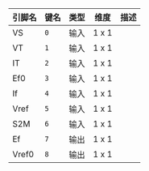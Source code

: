 <!--
DO NOT EDIT THIS FILE DIRECTLY.
This file is generated by tools/comp-docs.js.
All changes will be overwritten by regeneration.
-->

<slot class="model-pins">

| 引脚名 | 键名 | 类型 | 维度 | 描述 |
|:------ |:---- |:----:|:----:|:---- |
| VS | `0` | 输入 | 1 x 1 |  |
| VT | `1` | 输入 | 1 x 1 |  |
| IT | `2` | 输入 | 1 x 1 |  |
| Ef0 | `3` | 输入 | 1 x 1 |  |
| If | `4` | 输入 | 1 x 1 |  |
| Vref | `5` | 输入 | 1 x 1 |  |
| S2M | `6` | 输入 | 1 x 1 |  |
| Ef | `7` | 输出 | 1 x 1 |  |
| Vref0 | `8` | 输出 | 1 x 1 |  |

</slot>

